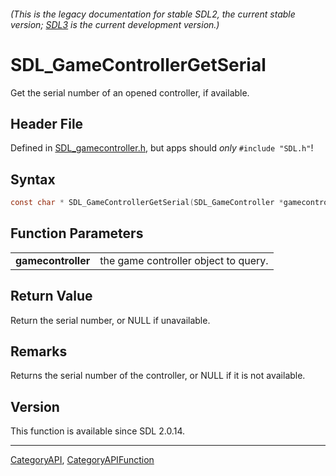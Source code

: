 ###### (This is the legacy documentation for stable SDL2, the current stable version; [SDL3](https://wiki.libsdl.org/SDL3/) is the current development version.)
# SDL_GameControllerGetSerial

Get the serial number of an opened controller, if available.

## Header File

Defined in [SDL_gamecontroller.h](https://github.com/libsdl-org/SDL/blob/SDL2/include/SDL_gamecontroller.h), but apps should _only_ `#include "SDL.h"`!

## Syntax

```c
const char * SDL_GameControllerGetSerial(SDL_GameController *gamecontroller);

```

## Function Parameters

|                        |                                      |
| ---------------------- | ------------------------------------ |
| **gamecontroller**     | the game controller object to query. |

## Return Value

Return the serial number, or NULL if unavailable.

## Remarks

Returns the serial number of the controller, or NULL if it is not
available.

## Version

This function is available since SDL 2.0.14.

----
[CategoryAPI](CategoryAPI), [CategoryAPIFunction](CategoryAPIFunction)

